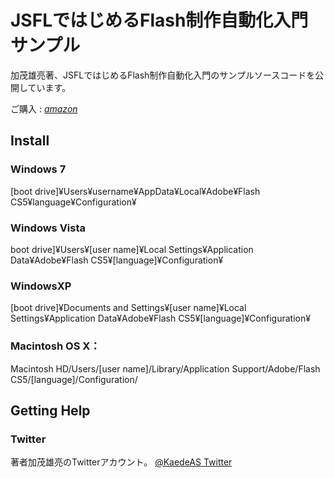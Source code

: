 JSFLではじめるFlash制作自動化入門 サンプル
============================
加茂雄亮著、JSFLではじめるFlash制作自動化入門のサンプルソースコードを公開しています。

ご購入 : *[amazon](http:/www.amazon.co.jp/dp/4798031038)*

Install
------------
### Windows 7
[boot drive]¥Users¥username¥AppData¥Local¥Adobe¥Flash CS5¥language¥Configuration¥

### Windows Vista
boot drive]¥Users¥[user name]¥Local Settings¥Application Data¥Adobe¥Flash CS5¥[language]¥Configuration¥

### WindowsXP
[boot drive]¥Documents and Settings¥[user name]¥Local Settings¥Application Data¥Adobe¥Flash CS5¥[language]¥Configuration¥

### Macintosh OS X：
Macintosh HD/Users/[user name]/Library/Application Support/Adobe/Flash CS5/[language]/Configuration/

Getting Help
------------
### Twitter
著者加茂雄亮のTwitterアカウント。
[@KaedeAS Twitter](http://www.twitter.com/appcelerator)
